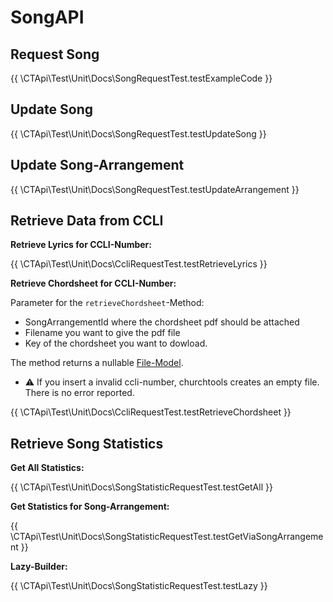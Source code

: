 # SongAPI

## Request Song

{{ \CTApi\Test\Unit\Docs\SongRequestTest.testExampleCode }}

## Update Song

{{ \CTApi\Test\Unit\Docs\SongRequestTest.testUpdateSong }}

## Update Song-Arrangement

{{ \CTApi\Test\Unit\Docs\SongRequestTest.testUpdateArrangement }}

## Retrieve Data from CCLI

**Retrieve Lyrics for CCLI-Number:**

{{ \CTApi\Test\Unit\Docs\CcliRequestTest.testRetrieveLyrics }}

**Retrieve Chordsheet for CCLI-Number:**

Parameter for the `retrieveChordsheet`-Method:

* SongArrangementId where the chordsheet pdf should be attached
* Filename you want to give the pdf file
* Key of the chordsheet you want to dowload.

The method returns a nullable [File-Model](/../../src/Models/File.php).

- ⚠ If you insert a invalid ccli-number, churchtools creates an empty file. There is no error reported.

{{ \CTApi\Test\Unit\Docs\CcliRequestTest.testRetrieveChordsheet }}

## Retrieve Song Statistics

**Get All Statistics:**

{{ \CTApi\Test\Unit\Docs\SongStatisticRequestTest.testGetAll }}

**Get Statistics for Song-Arrangement:**

{{ \CTApi\Test\Unit\Docs\SongStatisticRequestTest.testGetViaSongArrangement }}

**Lazy-Builder:**

{{ \CTApi\Test\Unit\Docs\SongStatisticRequestTest.testLazy }}
